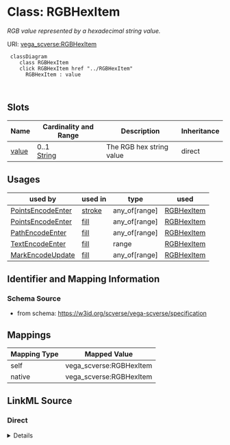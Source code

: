 

# Class: RGBHexItem 


_RGB value represented by a hexadecimal string value._





URI: [vega_scverse:RGBHexItem](https://w3id.org/scverse/vega-scverse/RGBHexItem)






```mermaid
 classDiagram
    class RGBHexItem
    click RGBHexItem href "../RGBHexItem"
      RGBHexItem : value
        
      
```




<!-- no inheritance hierarchy -->


## Slots

| Name | Cardinality and Range | Description | Inheritance |
| ---  | --- | --- | --- |
| [value](value.md) | 0..1 <br/> [String](String.md) | The RGB hex string value | direct |





## Usages

| used by | used in | type | used |
| ---  | --- | --- | --- |
| [PointsEncodeEnter](PointsEncodeEnter.md) | [stroke](stroke.md) | any_of[range] | [RGBHexItem](RGBHexItem.md) |
| [PointsEncodeEnter](PointsEncodeEnter.md) | [fill](fill.md) | any_of[range] | [RGBHexItem](RGBHexItem.md) |
| [PathEncodeEnter](PathEncodeEnter.md) | [fill](fill.md) | any_of[range] | [RGBHexItem](RGBHexItem.md) |
| [TextEncodeEnter](TextEncodeEnter.md) | [fill](fill.md) | range | [RGBHexItem](RGBHexItem.md) |
| [MarkEncodeUpdate](MarkEncodeUpdate.md) | [fill](fill.md) | any_of[range] | [RGBHexItem](RGBHexItem.md) |






## Identifier and Mapping Information







### Schema Source


* from schema: https://w3id.org/scverse/vega-scverse/specification




## Mappings

| Mapping Type | Mapped Value |
| ---  | ---  |
| self | vega_scverse:RGBHexItem |
| native | vega_scverse:RGBHexItem |







## LinkML Source

<!-- TODO: investigate https://stackoverflow.com/questions/37606292/how-to-create-tabbed-code-blocks-in-mkdocs-or-sphinx -->

### Direct

<details>
```yaml
name: RGBHexItem
description: RGB value represented by a hexadecimal string value.
from_schema: https://w3id.org/scverse/vega-scverse/specification
attributes:
  value:
    name: value
    description: The RGB hex string value.
    from_schema: https://w3id.org/scverse/vega-scverse/marks
    slot_uri: rgbHexSlot
    domain_of:
    - PositionItem
    - TextItem
    - baselineItem
    - FontItem
    - FontSizeItem
    - FontWeightItem
    - FontStyleItem
    - RGBHexItem
    - CircleShape

```
</details>

### Induced

<details>
```yaml
name: RGBHexItem
description: RGB value represented by a hexadecimal string value.
from_schema: https://w3id.org/scverse/vega-scverse/specification
attributes:
  value:
    name: value
    description: The RGB hex string value.
    from_schema: https://w3id.org/scverse/vega-scverse/marks
    slot_uri: rgbHexSlot
    alias: value
    owner: RGBHexItem
    domain_of:
    - PositionItem
    - TextItem
    - baselineItem
    - FontItem
    - FontSizeItem
    - FontWeightItem
    - FontStyleItem
    - RGBHexItem
    - CircleShape
    range: string

```
</details>